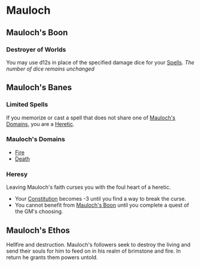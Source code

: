 # Mauloch

## Mauloch's Boon

### Destroyer of Worlds

You may use d12s in place of the specified damage dice for your [Spells](../../Spells.md).
*The number of dice remains unchanged*

## Mauloch's Banes

### Limited Spells

If you memorize or cast a spell that does not share one of [Mauloch's Domains](#Mauloch's%20Domains), you are a [Heretic](#Heresy).

### Mauloch's Domains

- [Fire](../../Spell%20Domains/Fire.md)
- [Death](../../Spell%20Domains/Death.md)

### Heresy

Leaving Mauloch's faith curses you with the foul heart of a heretic.

- Your [Constitution](../../../../Player%20Characters/Chosen%20Statistics/Constitution.md) becomes -3 until you find a way to break the curse.
- You cannot benefit from [Mauloch's Boon](#Mauloch's%20Boon) until you complete a quest of the GM's choosing.

## Mauloch's Ethos

Hellfire and destruction. Mauloch's followers seek to destroy the living and send their souls for him to feed on in his realm of brimstone and fire. In return he grants them powers untold.
